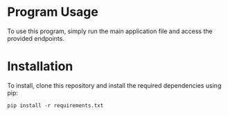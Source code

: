 # Program Usage

To use this program, simply run the main application file and access the provided endpoints.

# Installation

To install, clone this repository and install the required dependencies using pip:

```
pip install -r requirements.txt
```
